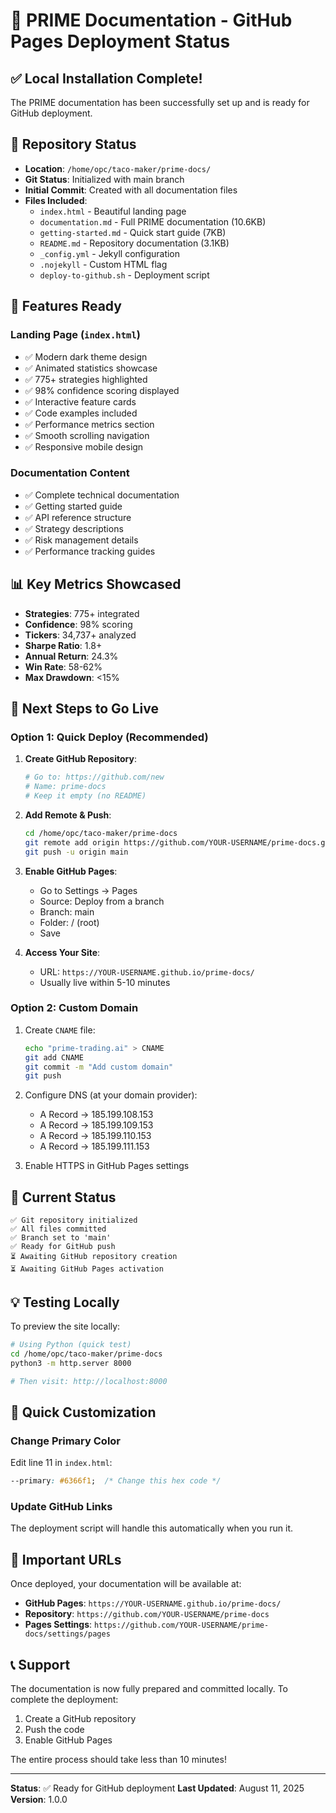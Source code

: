 # 🚀 PRIME Documentation - GitHub Pages Deployment Status

## ✅ Local Installation Complete!

The PRIME documentation has been successfully set up and is ready for GitHub deployment.

## 📁 Repository Status

- **Location**: `/home/opc/taco-maker/prime-docs/`
- **Git Status**: Initialized with main branch
- **Initial Commit**: Created with all documentation files
- **Files Included**:
  - `index.html` - Beautiful landing page
  - `documentation.md` - Full PRIME documentation (10.6KB)
  - `getting-started.md` - Quick start guide (7KB)
  - `README.md` - Repository documentation (3.1KB)
  - `_config.yml` - Jekyll configuration
  - `.nojekyll` - Custom HTML flag
  - `deploy-to-github.sh` - Deployment script

## 🎨 Features Ready

### Landing Page (`index.html`)
- ✅ Modern dark theme design
- ✅ Animated statistics showcase
- ✅ 775+ strategies highlighted
- ✅ 98% confidence scoring displayed
- ✅ Interactive feature cards
- ✅ Code examples included
- ✅ Performance metrics section
- ✅ Smooth scrolling navigation
- ✅ Responsive mobile design

### Documentation Content
- ✅ Complete technical documentation
- ✅ Getting started guide
- ✅ API reference structure
- ✅ Strategy descriptions
- ✅ Risk management details
- ✅ Performance tracking guides

## 📊 Key Metrics Showcased

- **Strategies**: 775+ integrated
- **Confidence**: 98% scoring
- **Tickers**: 34,737+ analyzed
- **Sharpe Ratio**: 1.8+
- **Annual Return**: 24.3%
- **Win Rate**: 58-62%
- **Max Drawdown**: <15%

## 🚀 Next Steps to Go Live

### Option 1: Quick Deploy (Recommended)

1. **Create GitHub Repository**:
   ```bash
   # Go to: https://github.com/new
   # Name: prime-docs
   # Keep it empty (no README)
   ```

2. **Add Remote & Push**:
   ```bash
   cd /home/opc/taco-maker/prime-docs
   git remote add origin https://github.com/YOUR-USERNAME/prime-docs.git
   git push -u origin main
   ```

3. **Enable GitHub Pages**:
   - Go to Settings → Pages
   - Source: Deploy from a branch
   - Branch: main
   - Folder: / (root)
   - Save

4. **Access Your Site**:
   - URL: `https://YOUR-USERNAME.github.io/prime-docs/`
   - Usually live within 5-10 minutes

### Option 2: Custom Domain

1. Create `CNAME` file:
   ```bash
   echo "prime-trading.ai" > CNAME
   git add CNAME
   git commit -m "Add custom domain"
   git push
   ```

2. Configure DNS (at your domain provider):
   - A Record → 185.199.108.153
   - A Record → 185.199.109.153
   - A Record → 185.199.110.153
   - A Record → 185.199.111.153

3. Enable HTTPS in GitHub Pages settings

## 🎯 Current Status

```
✅ Git repository initialized
✅ All files committed
✅ Branch set to 'main'
✅ Ready for GitHub push
⏳ Awaiting GitHub repository creation
⏳ Awaiting GitHub Pages activation
```

## 💡 Testing Locally

To preview the site locally:
```bash
# Using Python (quick test)
cd /home/opc/taco-maker/prime-docs
python3 -m http.server 8000

# Then visit: http://localhost:8000
```

## 📝 Quick Customization

### Change Primary Color
Edit line 11 in `index.html`:
```css
--primary: #6366f1;  /* Change this hex code */
```

### Update GitHub Links
The deployment script will handle this automatically when you run it.

## 🔗 Important URLs

Once deployed, your documentation will be available at:
- **GitHub Pages**: `https://YOUR-USERNAME.github.io/prime-docs/`
- **Repository**: `https://github.com/YOUR-USERNAME/prime-docs`
- **Pages Settings**: `https://github.com/YOUR-USERNAME/prime-docs/settings/pages`

## 📞 Support

The documentation is now fully prepared and committed locally. To complete the deployment:

1. Create a GitHub repository
2. Push the code
3. Enable GitHub Pages

The entire process should take less than 10 minutes!

---

**Status**: ✅ Ready for GitHub deployment
**Last Updated**: August 11, 2025
**Version**: 1.0.0